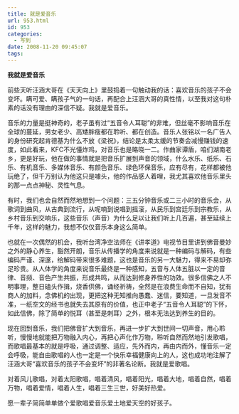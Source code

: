 ```yaml
---
title: 就是爱音乐
url: 953.html
id: 953
categories:
  - 写到
date: 2008-11-20 09:45:07
tags:
---
```


**我就是爱音乐**

  
前些天听汪涵大哥在《天天向上》里鼓捣着一句触动我的话：喜欢音乐的孩子不会变坏。瞒可爱、瞒孩子气的一句话，再配合上汪涵大哥的真性情，以至我对这句朴素的话没有理由的深信不疑。我就是爱音乐。  
  
音乐的力量是挺神奇的，老子虽有过“五音令人耳聪”的非难，但丝毫不影响音乐在全球的蔓延，男女老少、高矮胖瘦都在聆听、都在创造。音乐人张铭以一名广告人的身份研究起肯德基为什么不放《梁祝》，结论是太柔太缓的节奏会减慢赚钱的速度，如此看来，KFC不光懂炸鸡，对音乐也是略晓一二。作曲家谭盾，咱们湖南老乡，更是好玩，他在做的事情就是把音乐扩展到声音的领域，什么水乐、纸乐、石乐、有机音乐、多媒体音乐、有颜色音乐、绿色环保音乐，应有尽有，花样都被他玩绝了，但千万别认为他这只是噱头，他的作品感人着哩，我尤其喜欢他音乐里头的那一点点神秘、灵性气息。  
  
有时，我们也会自然而然地想到一个问题：三五分钟音乐或二三小时的音乐会，从歌词到曲风，从古典到流行，从呢喃到说唱到摇滚，从民乐到宫廷乐到宗教乐，从乡村音乐到交响乐，这些音乐（声音）为什么足以让我们听上几百遍，甚至延续上千年，这样的魅力，我想不仅仅音乐本身这么简单。  
  
也就在一次偶然的机会，我听台湾净空法师在《讲孝道》电视节目里讲到佛音曼妙之外的静心养生，豁然开朗，音乐从传播学的角度来说就是一种编码与解码，有些编码严谨、深邃，给解码带来很多难题，这也是音乐的另一大魅力，得来不易却弥足珍贵。从人体学的角度来说音乐最终是一种感知，五音与人体五脏以一定的音律、音频、音色产生共振，形成共鸣，从而达到修身养性的功效。很多信佛之人不明事理，整日磕头作揖，烧香供佛，诵经祈祷，全然是在浪费生命而不自知，犹有商人的加料，念佛机的出现，更把这种无知推向愚蠢、迷信，要知道，一旦发音不准，一纸空文的经书也就失去其原有的价值，也正中老子“五音令人耳聪”的下怀，如此信佛，除了简单的悦耳（甚至是刺耳）之外，根本无法达到养生的目的。  
  
现在回到音乐，我们把佛音扩大到音乐，再进一步扩大到世间一切声音，用心聆听，慢慢地就能把万物融入内心，再把心声化作万物，聆听自然而然地引发歌唱，而歌唱最基本的就是呼吸，通过调整、适应，先外而内，再由内而外，懂音乐一定会呼吸，能自由歌唱的人也一定是一个快乐幸福健康向上的人，这也成功地注解了汪涵大哥“喜欢音乐的孩子不会变坏”的非著名论断。我就是爱歌唱。  
  
对着风儿歌唱，对着太阳歌唱，唱着清风，唱着阳光，唱着大地，唱着自然，唱着万物，唱着爱情，唱着人生，唱着三生三世，好美好热爱。  
  
愿一辈子简简单单做个爱歌唱爱音乐爱土地爱天空的好孩子。